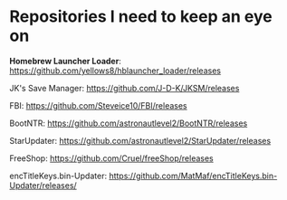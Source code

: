 # Repositories I need to keep an eye on

<b>Homebrew Launcher Loader</b>: https://github.com/yellows8/hblauncher_loader/releases

JK's Save Manager: https://github.com/J-D-K/JKSM/releases

FBI: https://github.com/Steveice10/FBI/releases

BootNTR: https://github.com/astronautlevel2/BootNTR/releases

StarUpdater: https://github.com/astronautlevel2/StarUpdater/releases

FreeShop: https://github.com/Cruel/freeShop/releases

encTitleKeys.bin-Updater: https://github.com/MatMaf/encTitleKeys.bin-Updater/releases/

